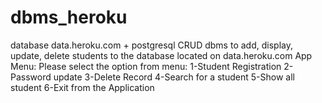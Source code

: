 # dbms_heroku

database data.heroku.com + postgresql
CRUD dbms to add, display, update, delete students to the database located on data.heroku.com
App Menu:
    Please select the option from menu:
    1-Student Registration
    2-Password update
    3-Delete Record
    4-Search for a student
    5-Show all student
    6-Exit from the Application
